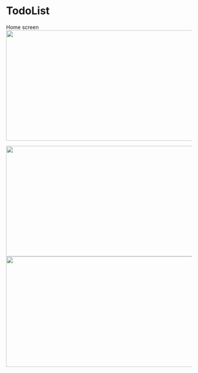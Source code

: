 # TodoList

Home screen
<img width="600px" height="300px" src="https://user-images.githubusercontent.com/54432325/87152941-e92b8000-c2b6-11ea-894a-b62d5b2114ff.png">

<img width="600px" height="300px" src="https://user-images.githubusercontent.com/54432325/87153032-0f512000-c2b7-11ea-9929-a0e13dddd00f.png">

<img width="600px" height="300px" src="https://user-images.githubusercontent.com/54432325/87153085-2bed5800-c2b7-11ea-8500-3c5efbca87d3.png">
